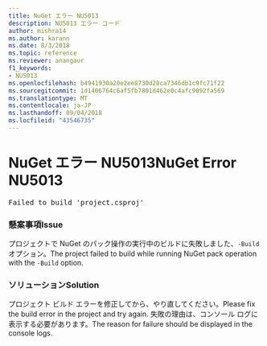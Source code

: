 ```yaml
---
title: NuGet エラー NU5013
description: NU5013 エラー コード
author: mishra14
ms.author: karann
ms.date: 8/3/2018
ms.topic: reference
ms.reviewer: anangaur
f1_keywords:
- NU5013
ms.openlocfilehash: b4941930a20e2ee8730d28ca7346db1c9fc71f22
ms.sourcegitcommit: 1d1406764c6af5fb7801d462e0c4afc9092fa569
ms.translationtype: MT
ms.contentlocale: ja-JP
ms.lasthandoff: 09/04/2018
ms.locfileid: "43546735"
---
```

# <a name="nuget-error-nu5013"></a><span data-ttu-id="81373-103">NuGet エラー NU5013</span><span class="sxs-lookup"><span data-stu-id="81373-103">NuGet Error NU5013</span></span>
<pre>Failed to build 'project.csproj'</pre>

### <a name="issue"></a><span data-ttu-id="81373-104">懸案事項</span><span class="sxs-lookup"><span data-stu-id="81373-104">Issue</span></span>

<span data-ttu-id="81373-105">プロジェクトで NuGet のパック操作の実行中のビルドに失敗しました、`-Build`オプション。</span><span class="sxs-lookup"><span data-stu-id="81373-105">The project failed to build while running NuGet pack operation with the `-Build` option.</span></span>


### <a name="solution"></a><span data-ttu-id="81373-106">ソリューション</span><span class="sxs-lookup"><span data-stu-id="81373-106">Solution</span></span>

<span data-ttu-id="81373-107">プロジェクト ビルド エラーを修正してから、やり直してください。</span><span class="sxs-lookup"><span data-stu-id="81373-107">Please fix the build error in the project and try again.</span></span> <span data-ttu-id="81373-108">失敗の理由は、コンソール ログに表示する必要があります。</span><span class="sxs-lookup"><span data-stu-id="81373-108">The reason for failure should be displayed in the console logs.</span></span>

